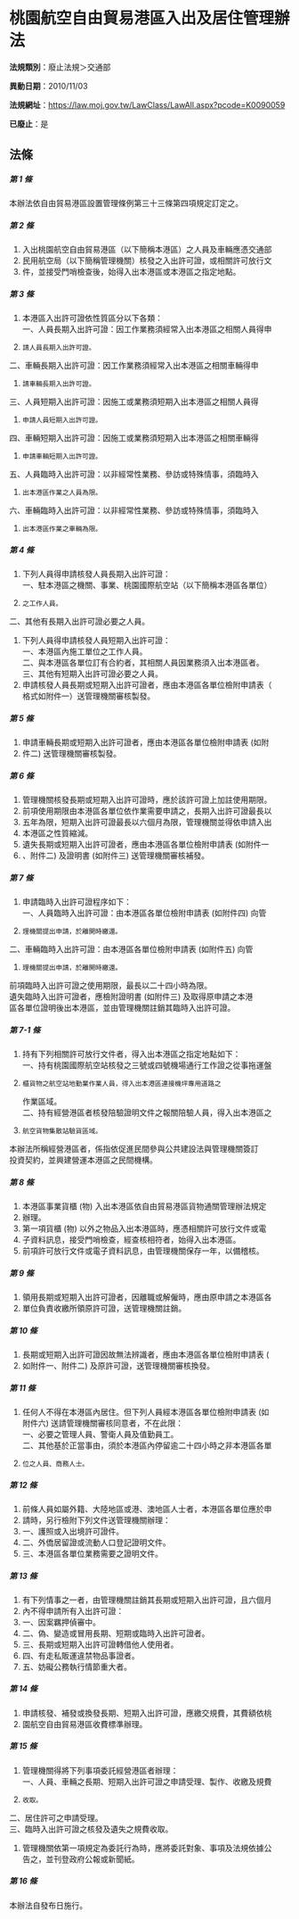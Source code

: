 # 桃園航空自由貿易港區入出及居住管理辦法

**法規類別**：廢止法規＞交通部

**異動日期**：2010/11/03  

**法規網址**：https://law.moj.gov.tw/LawClass/LawAll.aspx?pcode=K0090059

**已廢止**：是



## 法條
##### 第 1 條
本辦法依自由貿易港區設置管理條例第三十三條第四項規定訂定之。

##### 第 2 條
1. 入出桃園航空自由貿易港區（以下簡稱本港區）之人員及車輛應憑交通部
1. 民用航空局（以下簡稱管理機關）核發之入出許可證，或相關許可放行文
1. 件，並接受門哨檢查後，始得入出本港區或本港區之指定地點。

##### 第 3 條
1. 本港區入出許可證依性質區分以下各類：  
一、人員長期入出許可證：因工作業務須經常入出本港區之相關人員得申
1.     請人員長期入出許可證。  
二、車輛長期入出許可證：因工作業務須經常入出本港區之相關車輛得申
1.     請車輛長期入出許可證。  
三、人員短期入出許可證：因施工或業務須短期入出本港區之相關人員得
1.     申請人員短期入出許可證。  
四、車輛短期入出許可證：因施工或業務須短期入出本港區之相關車輛得
1.     申請車輛短期入出許可證。  
五、人員臨時入出許可證：以非經常性業務、參訪或特殊情事，須臨時入
1.     出本港區作業之人員為限。  
六、車輛臨時入出許可證：以非經常性業務、參訪或特殊情事，須臨時入
1.     出本港區作業之車輛為限。

##### 第 4 條
1. 下列人員得申請核發人員長期入出許可證：  
一、駐本港區之機關、事業、桃園國際航空站（以下簡稱本港區各單位）
1.     之工作人員。  
二、其他有長期入出許可證必要之人員。
1. 下列人員得申請核發人員短期入出許可證：  
一、本港區內施工單位之工作人員。  
二、與本港區各單位訂有合約者，其相關人員因業務須入出本港區者。  
三、其他有短期入出許可證必要之人員。
1. 申請核發人員長期或短期入出許可證者，應由本港區各單位檢附申請表（  
格式如附件一）送管理機關審核製發。

##### 第 5 條
1. 申請車輛長期或短期入出許可證者，應由本港區各單位檢附申請表 (如附
1. 件二) 送管理機關審核製發。

##### 第 6 條
1. 管理機關核發長期或短期入出許可證時，應於該許可證上加註使用期限。
1. 前項使用期限由本港區各單位依作業需要申請之，長期入出許可證最長以
1. 五年為限，短期入出許可證最長以六個月為限，管理機關並得依申請入出
1. 本港區之性質縮減。
1. 遺失長期或短期入出許可證者，應由本港區各單位檢附申請表 (如附件一
1. 、附件二) 及證明書 (如附件三) 送管理機關審核補發。

##### 第 7 條
1. 申請臨時入出許可證程序如下：  
一、人員臨時入出許可證：由本港區各單位檢附申請表 (如附件四) 向管
1.     理機關提出申請，於離開時繳還。  
二、車輛臨時入出許可證：由本港區各單位檢附申請表 (如附件五) 向管
1.     理機關提出申請，於離開時繳還。  
前項臨時入出許可證之使用期限，最長以二十四小時為限。  
遺失臨時入出許可證者，應檢附證明書 (如附件三) 及取得原申請之本港  
區各單位證明後出本港區，並由管理機關註銷其臨時入出許可證。

##### 第 7-1 條
1. 持有下列相關許可放行文件者，得入出本港區之指定地點如下：  
一、持有桃園國際航空站核發之三號或四號機場通行工作證之從事拖運盤
1.     櫃貨物之航空站地勤業作業人員，得入出本港區連接機坪專用道路之  
    作業區域。  
二、持有經營港區者核發陪驗證明文件之報關陪驗人員，得入出本港區之
1.     航空貨物集散站驗貨區域。  
本辦法所稱經營港區者，係指依促進民間參與公共建設法與管理機關簽訂  
投資契約，並興建營運本港區之民間機構。

##### 第 8 條
1. 本港區事業貨櫃 (物) 入出本港區依自由貿易港區貨物通關管理辦法規定
1. 辦理。
1. 第一項貨櫃 (物) 以外之物品入出本港區時，應憑相關許可放行文件或電
1. 子資料訊息，接受門哨檢查，經查核相符者，始得入出本港區。
1. 前項許可放行文件或電子資料訊息，由管理機關保存一年，以備稽核。

##### 第 9 條
1. 領用長期或短期入出許可證者，因離職或解僱時，應由原申請之本港區各
1. 單位負責收繳所領原許可證，送管理機關註銷。

##### 第 10 條
1. 長期或短期入出許可證因故無法辨識者，應由本港區各單位檢附申請表 (
1. 如附件一、附件二) 及原許可證，送管理機關審核換發。

##### 第 11 條
1. 任何人不得在本港區內居住。但下列人員經本港區各單位檢附申請表 (如  
附件六) 送請管理機關審核同意者，不在此限：  
一、必要之管理人員、警衛人員及值勤員工。  
二、其他基於正當事由，須於本港區內停留逾二十四小時之非本港區各單
1.     位之人員、商務人士。

##### 第 12 條
1. 前條人員如屬外籍、大陸地區或港、澳地區人士者，本港區各單位應於申
1. 請時，另行檢附下列文件送管理機關辦理：
1. 一、護照或入出境許可證件。
1. 二、外僑居留證或流動人口登記證明文件。
1. 三、本港區各單位業務需要之證明文件。

##### 第 13 條
1. 有下列情事之一者，由管理機關註銷其長期或短期入出許可證，且六個月
1. 內不得申請所有入出許可證：
1. 一、因案羈押偵審中。
1. 二、偽、變造或冒用長期、短期或臨時入出許可證者。
1. 三、長期或短期入出許可證轉借他人使用者。
1. 四、有走私販運違禁物品事證者。
1. 五、妨礙公務執行情節重大者。

##### 第 14 條
1. 申請核發、補發或換發長期、短期入出許可證，應繳交規費，其費額依桃
1. 園航空自由貿易港區收費標準辦理。

##### 第 15 條
1. 管理機關得將下列事項委託經營港區者辦理：  
一、人員、車輛之長期、短期入出許可證之申請受理、製作、收繳及規費
1.     收取。  
二、居住許可之申請受理。  
三、臨時入出許可證之核發及遺失之規費收取。
1. 管理機關依第一項規定為委託行為時，應將委託對象、事項及法規依據公  
告之，並刊登政府公報或新聞紙。

##### 第 16 條
本辦法自發布日施行。


